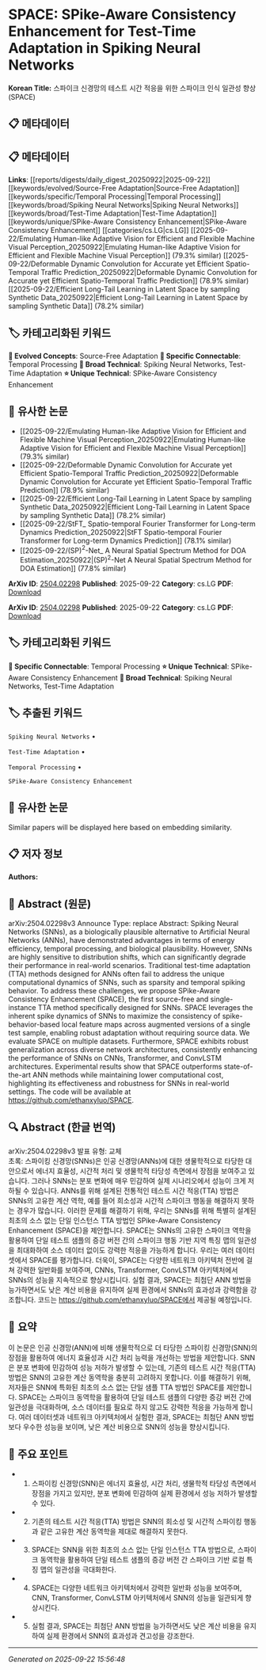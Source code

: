 # SPACE: SPike-Aware Consistency Enhancement for Test-Time Adaptation in Spiking Neural Networks

**Korean Title:** 스파이크 신경망의 테스트 시간 적응을 위한 스파이크 인식 일관성 향상(SPACE)

## 📋 메타데이터

## 📋 메타데이터

**Links**: [[reports/digests/daily_digest_20250922|2025-09-22]] [[keywords/evolved/Source-Free Adaptation|Source-Free Adaptation]] [[keywords/specific/Temporal Processing|Temporal Processing]] [[keywords/broad/Spiking Neural Networks|Spiking Neural Networks]] [[keywords/broad/Test-Time Adaptation|Test-Time Adaptation]] [[keywords/unique/SPike-Aware Consistency Enhancement|SPike-Aware Consistency Enhancement]] [[categories/cs.LG|cs.LG]] [[2025-09-22/Emulating Human-like Adaptive Vision for Efficient and Flexible Machine Visual Perception_20250922|Emulating Human-like Adaptive Vision for Efficient and Flexible Machine Visual Perception]] (79.3% similar) [[2025-09-22/Deformable Dynamic Convolution for Accurate yet Efficient Spatio-Temporal Traffic Prediction_20250922|Deformable Dynamic Convolution for Accurate yet Efficient Spatio-Temporal Traffic Prediction]] (78.9% similar) [[2025-09-22/Efficient Long-Tail Learning in Latent Space by sampling Synthetic Data_20250922|Efficient Long-Tail Learning in Latent Space by sampling Synthetic Data]] (78.2% similar)

## 🏷️ 카테고리화된 키워드
**🚀 Evolved Concepts**: Source-Free Adaptation
**🔗 Specific Connectable**: Temporal Processing
**🔬 Broad Technical**: Spiking Neural Networks, Test-Time Adaptation
**⭐ Unique Technical**: SPike-Aware Consistency Enhancement
## 🔗 유사한 논문
- [[2025-09-22/Emulating Human-like Adaptive Vision for Efficient and Flexible Machine Visual Perception_20250922|Emulating Human-like Adaptive Vision for Efficient and Flexible Machine Visual Perception]] (79.3% similar)
- [[2025-09-22/Deformable Dynamic Convolution for Accurate yet Efficient Spatio-Temporal Traffic Prediction_20250922|Deformable Dynamic Convolution for Accurate yet Efficient Spatio-Temporal Traffic Prediction]] (78.9% similar)
- [[2025-09-22/Efficient Long-Tail Learning in Latent Space by sampling Synthetic Data_20250922|Efficient Long-Tail Learning in Latent Space by sampling Synthetic Data]] (78.2% similar)
- [[2025-09-22/StFT_ Spatio-temporal Fourier Transformer for Long-term Dynamics Prediction_20250922|StFT Spatio-temporal Fourier Transformer for Long-term Dynamics Prediction]] (78.1% similar)
- [[2025-09-22/(SP)$^2$-Net_ A Neural Spatial Spectrum Method for DOA Estimation_20250922|(SP)$^2$-Net A Neural Spatial Spectrum Method for DOA Estimation]] (77.8% similar)


**ArXiv ID**: [2504.02298](https://arxiv.org/abs/2504.02298)
**Published**: 2025-09-22
**Category**: cs.LG
**PDF**: [Download](https://arxiv.org/pdf/2504.02298.pdf)


**ArXiv ID**: [2504.02298](https://arxiv.org/abs/2504.02298)
**Published**: 2025-09-22
**Category**: cs.LG
**PDF**: [Download](https://arxiv.org/pdf/2504.02298.pdf)

## 🏷️ 카테고리화된 키워드
**🔗 Specific Connectable**: Temporal Processing
**⭐ Unique Technical**: SPike-Aware Consistency Enhancement
**🔬 Broad Technical**: Spiking Neural Networks, Test-Time Adaptation

## 🏷️ 추출된 키워드



`Spiking Neural Networks` • 

`Test-Time Adaptation` • 

`Temporal Processing` • 

`SPike-Aware Consistency Enhancement`



## 🔗 유사한 논문

Similar papers will be displayed here based on embedding similarity.

## 📋 저자 정보

**Authors:** 

## 📄 Abstract (원문)

arXiv:2504.02298v3 Announce Type: replace 
Abstract: Spiking Neural Networks (SNNs), as a biologically plausible alternative to Artificial Neural Networks (ANNs), have demonstrated advantages in terms of energy efficiency, temporal processing, and biological plausibility. However, SNNs are highly sensitive to distribution shifts, which can significantly degrade their performance in real-world scenarios. Traditional test-time adaptation (TTA) methods designed for ANNs often fail to address the unique computational dynamics of SNNs, such as sparsity and temporal spiking behavior. To address these challenges, we propose SPike-Aware Consistency Enhancement (SPACE), the first source-free and single-instance TTA method specifically designed for SNNs. SPACE leverages the inherent spike dynamics of SNNs to maximize the consistency of spike-behavior-based local feature maps across augmented versions of a single test sample, enabling robust adaptation without requiring source data. We evaluate SPACE on multiple datasets. Furthermore, SPACE exhibits robust generalization across diverse network architectures, consistently enhancing the performance of SNNs on CNNs, Transformer, and ConvLSTM architectures. Experimental results show that SPACE outperforms state-of-the-art ANN methods while maintaining lower computational cost, highlighting its effectiveness and robustness for SNNs in real-world settings. The code will be available at https://github.com/ethanxyluo/SPACE.

## 🔍 Abstract (한글 번역)

arXiv:2504.02298v3 발표 유형: 교체  
초록: 스파이킹 신경망(SNNs)은 인공 신경망(ANNs)에 대한 생물학적으로 타당한 대안으로서 에너지 효율성, 시간적 처리 및 생물학적 타당성 측면에서 장점을 보여주고 있습니다. 그러나 SNNs는 분포 변화에 매우 민감하여 실제 시나리오에서 성능이 크게 저하될 수 있습니다. ANNs를 위해 설계된 전통적인 테스트 시간 적응(TTA) 방법은 SNNs의 고유한 계산 역학, 예를 들어 희소성과 시간적 스파이크 행동을 해결하지 못하는 경우가 많습니다. 이러한 문제를 해결하기 위해, 우리는 SNNs를 위해 특별히 설계된 최초의 소스 없는 단일 인스턴스 TTA 방법인 SPike-Aware Consistency Enhancement (SPACE)을 제안합니다. SPACE는 SNNs의 고유한 스파이크 역학을 활용하여 단일 테스트 샘플의 증강 버전 간의 스파이크 행동 기반 지역 특징 맵의 일관성을 최대화하여 소스 데이터 없이도 강력한 적응을 가능하게 합니다. 우리는 여러 데이터셋에서 SPACE를 평가합니다. 더욱이, SPACE는 다양한 네트워크 아키텍처 전반에 걸쳐 강력한 일반화를 보여주며, CNNs, Transformer, ConvLSTM 아키텍처에서 SNNs의 성능을 지속적으로 향상시킵니다. 실험 결과, SPACE는 최첨단 ANN 방법을 능가하면서도 낮은 계산 비용을 유지하여 실제 환경에서 SNNs의 효과성과 강력함을 강조합니다. 코드는 https://github.com/ethanxyluo/SPACE에서 제공될 예정입니다.

## 📝 요약

이 논문은 인공 신경망(ANN)에 비해 생물학적으로 더 타당한 스파이킹 신경망(SNN)의 장점을 활용하여 에너지 효율성과 시간 처리 능력을 개선하는 방법을 제안합니다. SNN은 분포 변화에 민감하여 성능 저하가 발생할 수 있는데, 기존의 테스트 시간 적응(TTA) 방법은 SNN의 고유한 계산 동역학을 충분히 고려하지 못합니다. 이를 해결하기 위해, 저자들은 SNN에 특화된 최초의 소스 없는 단일 샘플 TTA 방법인 SPACE를 제안합니다. SPACE는 스파이크 동역학을 활용하여 단일 테스트 샘플의 다양한 증강 버전 간에 일관성을 극대화하며, 소스 데이터를 필요로 하지 않고도 강력한 적응을 가능하게 합니다. 여러 데이터셋과 네트워크 아키텍처에서 실험한 결과, SPACE는 최첨단 ANN 방법보다 우수한 성능을 보이며, 낮은 계산 비용으로 SNN의 성능을 향상시킵니다.

## 🎯 주요 포인트


- 1. 스파이킹 신경망(SNN)은 에너지 효율성, 시간 처리, 생물학적 타당성 측면에서 장점을 가지고 있지만, 분포 변화에 민감하여 실제 환경에서 성능 저하가 발생할 수 있다.

- 2. 기존의 테스트 시간 적응(TTA) 방법은 SNN의 희소성 및 시간적 스파이킹 행동과 같은 고유한 계산 동역학을 제대로 해결하지 못한다.

- 3. SPACE는 SNN을 위한 최초의 소스 없는 단일 인스턴스 TTA 방법으로, 스파이크 동역학을 활용하여 단일 테스트 샘플의 증강 버전 간 스파이크 기반 로컬 특징 맵의 일관성을 극대화한다.

- 4. SPACE는 다양한 네트워크 아키텍처에서 강력한 일반화 성능을 보여주며, CNN, Transformer, ConvLSTM 아키텍처에서 SNN의 성능을 일관되게 향상시킨다.

- 5. 실험 결과, SPACE는 최첨단 ANN 방법을 능가하면서도 낮은 계산 비용을 유지하여 실제 환경에서 SNN의 효과성과 견고성을 강조한다.


---

*Generated on 2025-09-22 15:56:48*